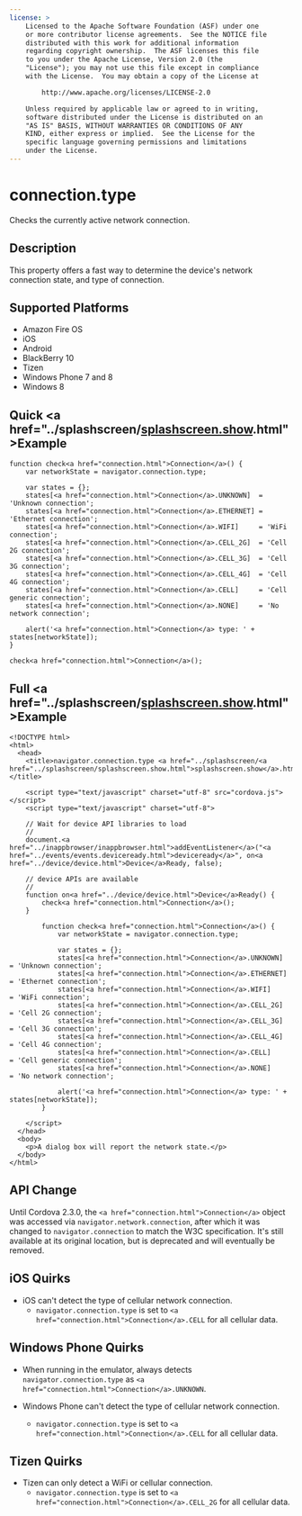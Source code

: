 ```yaml
---
license: >
    Licensed to the Apache Software Foundation (ASF) under one
    or more contributor license agreements.  See the NOTICE file
    distributed with this work for additional information
    regarding copyright ownership.  The ASF licenses this file
    to you under the Apache License, Version 2.0 (the
    "License"); you may not use this file except in compliance
    with the License.  You may obtain a copy of the License at

        http://www.apache.org/licenses/LICENSE-2.0

    Unless required by applicable law or agreed to in writing,
    software distributed under the License is distributed on an
    "AS IS" BASIS, WITHOUT WARRANTIES OR CONDITIONS OF ANY
    KIND, either express or implied.  See the License for the
    specific language governing permissions and limitations
    under the License.
---
```


# connection.type

Checks the currently active network connection.

## Description

This property offers a fast way to determine the device's network
connection state, and type of connection.

## Supported Platforms

- Amazon Fire OS
- iOS
- Android
- BlackBerry 10
- Tizen
- Windows Phone 7 and 8
- Windows 8

## Quick <a href="../splashscreen/<a href="../splashscreen/splashscreen.show.html">splashscreen.show</a>.html">Example</a>

    function check<a href="connection.html">Connection</a>() {
        var networkState = navigator.connection.type;

        var states = {};
        states[<a href="connection.html">Connection</a>.UNKNOWN]  = 'Unknown connection';
        states[<a href="connection.html">Connection</a>.ETHERNET] = 'Ethernet connection';
        states[<a href="connection.html">Connection</a>.WIFI]     = 'WiFi connection';
        states[<a href="connection.html">Connection</a>.CELL_2G]  = 'Cell 2G connection';
        states[<a href="connection.html">Connection</a>.CELL_3G]  = 'Cell 3G connection';
        states[<a href="connection.html">Connection</a>.CELL_4G]  = 'Cell 4G connection';
        states[<a href="connection.html">Connection</a>.CELL]     = 'Cell generic connection';
        states[<a href="connection.html">Connection</a>.NONE]     = 'No network connection';

        alert('<a href="connection.html">Connection</a> type: ' + states[networkState]);
    }

    check<a href="connection.html">Connection</a>();

## Full <a href="../splashscreen/<a href="../splashscreen/splashscreen.show.html">splashscreen.show</a>.html">Example</a>

    <!DOCTYPE html>
    <html>
      <head>
        <title>navigator.connection.type <a href="../splashscreen/<a href="../splashscreen/splashscreen.show.html">splashscreen.show</a>.html">Example</a></title>

        <script type="text/javascript" charset="utf-8" src="cordova.js"></script>
        <script type="text/javascript" charset="utf-8">

        // Wait for device API libraries to load
        //
        document.<a href="../inappbrowser/inappbrowser.html">addEventListener</a>("<a href="../events/events.deviceready.html">deviceready</a>", on<a href="../device/device.html">Device</a>Ready, false);

        // device APIs are available
        //
        function on<a href="../device/device.html">Device</a>Ready() {
            check<a href="connection.html">Connection</a>();
        }

            function check<a href="connection.html">Connection</a>() {
                var networkState = navigator.connection.type;

                var states = {};
                states[<a href="connection.html">Connection</a>.UNKNOWN]  = 'Unknown connection';
                states[<a href="connection.html">Connection</a>.ETHERNET] = 'Ethernet connection';
                states[<a href="connection.html">Connection</a>.WIFI]     = 'WiFi connection';
                states[<a href="connection.html">Connection</a>.CELL_2G]  = 'Cell 2G connection';
                states[<a href="connection.html">Connection</a>.CELL_3G]  = 'Cell 3G connection';
                states[<a href="connection.html">Connection</a>.CELL_4G]  = 'Cell 4G connection';
                states[<a href="connection.html">Connection</a>.CELL]     = 'Cell generic connection';
                states[<a href="connection.html">Connection</a>.NONE]     = 'No network connection';

                alert('<a href="connection.html">Connection</a> type: ' + states[networkState]);
            }

        </script>
      </head>
      <body>
        <p>A dialog box will report the network state.</p>
      </body>
    </html>

## API Change

Until Cordova 2.3.0, the `<a href="connection.html">Connection</a>` object was accessed via
`navigator.network.connection`, after which it was changed to
`navigator.connection` to match the W3C specification.  It's still
available at its original location, but is deprecated and will
eventually be removed.

## iOS Quirks

- iOS can't detect the type of cellular network connection.
    - `navigator.connection.type` is set to `<a href="connection.html">Connection</a>.CELL` for all cellular data.

## Windows Phone Quirks

- When running in the emulator, always detects `navigator.connection.type` as `<a href="connection.html">Connection</a>.UNKNOWN`.

- Windows Phone can't detect the type of cellular network connection.
    - `navigator.connection.type` is set to `<a href="connection.html">Connection</a>.CELL` for all cellular data.

## Tizen Quirks

- Tizen can only detect a WiFi or cellular connection.
    - `navigator.connection.type` is set to `<a href="connection.html">Connection</a>.CELL_2G` for all cellular data.
